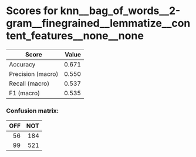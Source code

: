 # Scores for knn__bag_of_words__2-gram__finegrained__lemmatize__content_features__none__none
|      Score      |Value|
|-----------------|----:|
|Accuracy         |0.671|
|Precision (macro)|0.550|
|Recall (macro)   |0.537|
|F1 (macro)       |0.535|

### Confusion matrix:
|OFF|NOT|
|--:|--:|
| 56|184|
| 99|521|
